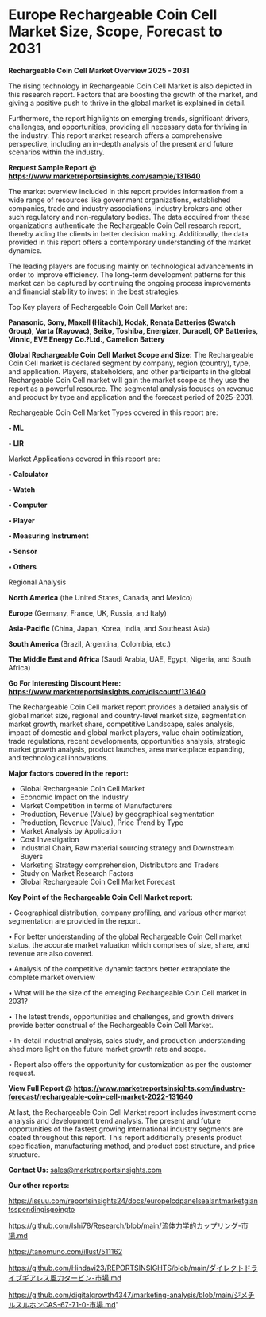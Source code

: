 # Europe Rechargeable Coin Cell Market Size, Scope, Forecast to 2031

<Strong> Rechargeable Coin Cell Market Overview 2025 - 2031</strong>

The rising technology in Rechargeable Coin Cell Market is also depicted in this research report. Factors that are boosting the growth of the market, and giving a positive push to thrive in the global market is explained in detail.

Furthermore, the report highlights on emerging trends, significant drivers, challenges, and opportunities, providing all necessary data for thriving in the industry. This report market research offers a comprehensive perspective, including an in-depth analysis of the present and future scenarios within the industry.

<strong>Request Sample Report @ <a href=https://www.marketreportsinsights.com/sample/131640>https://www.marketreportsinsights.com/sample/131640</a></strong>

The market overview included in this report provides information from a wide range of resources like government organizations, established companies, trade and industry associations, industry brokers and other such regulatory and non-regulatory bodies. The data acquired from these organizations authenticate the Rechargeable Coin Cell research report, thereby aiding the clients in better decision making. Additionally, the data provided in this report offers a contemporary understanding of the market dynamics.

The leading players are focusing mainly on technological advancements in order to improve efficiency. The long-term development patterns for this market can be captured by continuing the ongoing process improvements and financial stability to invest in the best strategies.

Top Key players of Rechargeable Coin Cell Market are:

<strong>Panasonic, Sony, Maxell (Hitachi), Kodak, Renata Batteries (Swatch Group), Varta (Rayovac), Seiko, Toshiba, Energizer, Duracell, GP Batteries, Vinnic, EVE Energy Co.?Ltd., Camelion Battery</strong>

<strong><b>Global Rechargeable Coin Cell Market Scope and Size:</b></strong>
The Rechargeable Coin Cell market is declared segment by company, region (country), type, and application. Players, stakeholders, and other participants in the global Rechargeable Coin Cell market will gain the market scope as they use the report as a powerful resource. The segmental analysis focuses on revenue and product by type and application and the forecast period of 2025-2031.

Rechargeable Coin Cell Market Types covered in this report are:

<strong>• ML

• LIR</strong>

Market Applications covered in this report are:

<strong>• Calculator

• Watch

• Computer

• Player

• Measuring Instrument

• Sensor

• Others</strong> 

Regional Analysis

<strong>North America</strong> (the United States, Canada, and Mexico)

<strong>Europe</strong> (Germany, France, UK, Russia, and Italy)

<strong>Asia-Pacific</strong> (China, Japan, Korea, India, and Southeast Asia)

<strong>South America</strong> (Brazil, Argentina, Colombia, etc.)

<strong>The Middle East and Africa</strong> (Saudi Arabia, UAE, Egypt, Nigeria, and South Africa)

<strong>Go For Interesting Discount Here: <a href=https://www.marketreportsinsights.com/discount/131640>https://www.marketreportsinsights.com/discount/131640</a></strong>

The Rechargeable Coin Cell market report provides a detailed analysis of global market size, regional and country-level market size, segmentation market growth, market share, competitive Landscape, sales analysis, impact of domestic and global market players, value chain optimization, trade regulations, recent developments, opportunities analysis, strategic market growth analysis, product launches, area marketplace expanding, and technological innovations.

<strong><b>Major factors covered in the report:</b></strong>
<ul>
  <li>Global Rechargeable Coin Cell Market </li>
  <li>Economic Impact on the Industry</li>
  <li>Market Competition in terms of Manufacturers</li>
  <li>Production, Revenue (Value) by geographical segmentation</li>
  <li>Production, Revenue (Value), Price Trend by Type</li>
  <li>Market Analysis by Application</li>
  <li>Cost Investigation</li>
  <li>Industrial Chain, Raw material sourcing strategy and Downstream Buyers</li>
  <li>Marketing Strategy comprehension, Distributors and Traders</li>
  <li>Study on Market Research Factors</li>
  <li>Global Rechargeable Coin Cell Market Forecast</li>
</ul>

<strong><b>Key Point of the Rechargeable Coin Cell Market report:</b></strong>

• Geographical distribution, company profiling, and various other market segmentation are provided in the report.

• For better understanding of the global Rechargeable Coin Cell market status, the accurate market valuation which comprises of size, share, and revenue are also covered.

• Analysis of the competitive dynamic factors better extrapolate the complete market overview

• What will be the size of the emerging Rechargeable Coin Cell market in 2031?

• The latest trends, opportunities and challenges, and growth drivers provide better construal of the Rechargeable Coin Cell Market.

• In-detail industrial analysis, sales study, and production understanding shed more light on the future market growth rate and scope.

• Report also offers the opportunity for customization as per the customer request.

<strong><b>View Full Report @ <a href=https://www.marketreportsinsights.com/industry-forecast/rechargeable-coin-cell-market-2022-131640>https://www.marketreportsinsights.com/industry-forecast/rechargeable-coin-cell-market-2022-131640</a></b></strong>


At last, the Rechargeable Coin Cell Market report includes investment come analysis and development trend analysis. The present and future opportunities of the fastest growing international industry segments are coated throughout this report. This report additionally presents product specification, manufacturing method, and product cost structure, and price structure.

<strong>Contact Us:</strong>
sales@marketreportsinsights.com

<strong>Our other reports:</strong>

<a href=https://issuu.com/reportsinsights24/docs/europelcdpanelsealantmarketgiantsspendingisgoingto>https://issuu.com/reportsinsights24/docs/europelcdpanelsealantmarketgiantsspendingisgoingto</a>

<a href=https://github.com/Ishi78/Research/blob/main/流体力学的カップリング-市場.md>https://github.com/Ishi78/Research/blob/main/流体力学的カップリング-市場.md</a>

<a href=https://tanomuno.com/illust/511162>https://tanomuno.com/illust/511162</a>

<a href=https://github.com/Hindavi23/REPORTSINSIGHTS/blob/main/ダイレクトドライブギアレス風力タービン-市場.md>https://github.com/Hindavi23/REPORTSINSIGHTS/blob/main/ダイレクトドライブギアレス風力タービン-市場.md</a>

<a href=https://github.com/digitalgrowth4347/marketing-analysis/blob/main/ジメチルスルホンCAS-67-71-0-市場.md>https://github.com/digitalgrowth4347/marketing-analysis/blob/main/ジメチルスルホンCAS-67-71-0-市場.md</a>"
